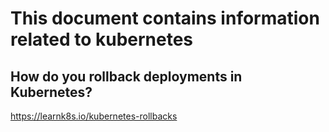 # This document contains information related to kubernetes 

How do you rollback deployments in Kubernetes?
--

https://learnk8s.io/kubernetes-rollbacks
